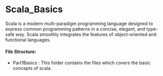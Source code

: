 # Scala_Basics


Scala is a modern multi-paradigm programming language designed to express common programming patterns in a concise, elegant, and type-safe way.
 Scala smoothly integrates the features of object-oriented and functional languages.
 
 #### File Structure: 
 
  * Part1Basics : This folder contains the files which covers the basic concepts of scala.
   
